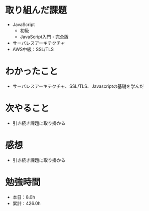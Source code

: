 # 取り組んだ課題
* JavaScript
  * 初級
  * JavaScript入門・完全版
* サーバレスアーキテクチャ
* AWS中級：SSL/TLS

# わかったこと
* サーバレスアーキテクチャ、SSL/TLS、Javascriptの基礎を学んだ

# 次やること
* 引き続き課題に取り掛かる

# 感想
* 引き続き課題に取り掛かる

# 勉強時間
* 本日：8.0h
* 累計：426.0h
